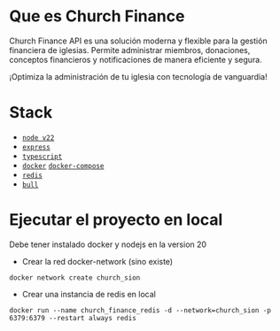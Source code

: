 # Que es Church Finance

Church Finance API es una solución moderna y flexible para la gestión financiera de iglesias. Permite administrar
miembros, donaciones, conceptos financieros y notificaciones de manera eficiente y segura.

¡Optimiza la administración de tu iglesia con tecnología de vanguardia!

# Stack

- [`node v22`](https://nodejs.org/)
- [`express`](https://expressjs.com/)
- [`typescript`](https://www.typescriptlang.org/)
- [`docker`](https://www.docker.com/) [`docker-compose`](https://docs.docker.com/compose/)
- [`redis`](https://redis.io/)
- [`bull`](https://github.com/OptimalBits/bull)

# Ejecutar el proyecto en local

Debe tener instalado docker y nodejs en la version 20

- Crear la red docker-network (sino existe)

```
docker network create church_sion
```

- Crear una instancia de redis en local

```
docker run --name church_finance_redis -d --network=church_sion -p 6379:6379 --restart always redis
```

